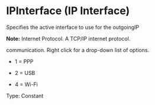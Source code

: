 # IPInterface (IP Interface)

Specifies the active interface to use for the outgoingIP

**Note:** Internet Protocol. A TCP/IP internet protocol.

communication. Right click for a drop-down list of options.

- 1 = PPP

- 2 = USB

- 4 = Wi-Fi

Type: Constant
